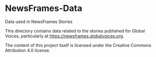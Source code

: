# NewsFrames-Data
Data used in NewsFrames Stories

This directory contains data related to the stories published for Global Voices, particularly at  https://newsframes.globalvoices.org.  

The content of this project itself is licensed under the Creative Commons Attribution 4.0 license.
